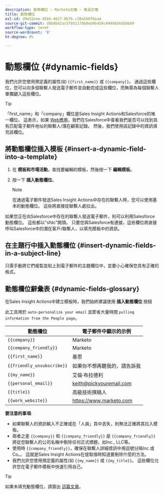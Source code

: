 ```yaml
---
description: 動態欄位 — Marketo文檔 — 產品文檔
title: 動態欄位
exl-id: d9e52eae-d5bb-462f-8b7b-c28a560f6ea4
source-git-commit: d9b8b92ac5f051178b8eb9b450c4949b56d50b99
workflow-type: tm+mt
source-wordcount: '0'
ht-degree: 0%

---
```


# 動態欄位 {#dynamic-fields}

我們允許您使用預定義的屬性(如 `{{first_name}}` 或 `{{company}}`。 通過這些欄位，您可以向多個聯繫人發送電子郵件並自動完成這些欄位，而無需為每個聯繫人單獨鍵入這些欄位。

>[!TIP]
>
>「first_name」和「company」欄位是Sales Insight Actions和Salesforce的唯一欄位。 這表示，如果 [Web應用](https://toutapp.com/login)，我們在Salesforce中查看我們是否可以找到具有匹配電子郵件地址的聯繫人/潛在顧客記錄。 然後，我們使用該記錄中的資訊填充該欄位。

## 將動態欄位插入模板 {#insert-a-dynamic-field-into-a-template}

1. 在 **模板和市場活動**，查找要編輯的模板，然後按一下 **編輯模板**。

1. 按一下 **插入動態欄位**。

   >[!NOTE]
   >
   >在通過電子郵件發送Sales Insight Actions中存在的聯繫人時，您可以使用基本的動態欄位。 這些將直接從聯繫人處拉出。

如果您正在向Salesforce中存在的聯繫人發送電子郵件，則可以利用Salesforce動態欄位。 這些都以&quot;sfdc&quot;開頭。 只要您與Salesforce有連接，這些欄位將直接呼叫Salesforce中的潛在客戶/聯繫人，以填充模板中的資訊。

## 在主題行中插入動態欄位 {#insert-dynamic-fields-in-a-subject-line}

只需手動將它們複製並貼上到電子郵件的主題欄位中，並要小心確保您具有正確的格式。

## 動態欄位辭彙表 {#dynamic-fields-glossary}

在Sales Insight Actions中建立模板時，我們始終建議使用 **插入動態欄位** 按鈕

此工具用於 `auto-personalize your email` 並節省大量時間 `pulling information from the People page`。

| 動態欄位 | 電子郵件中顯示的示例 |
|---|---|
| `{{company}}` | Marketo |
| `{{company_friendly}}` | Marketo |
| `{{first_name}}` | 基思 |
| `{{friendly_unsubscribe}}` | 如果你不想再聽我的，請告訴我 |
| `{{my_name}}` | 艾倫·布拉德利 |
| `{{personal_email}}` | keith@pickyouremail.com |
| `{{title}}` | 高級技術撰稿人 |
| `{{work_website}}` | https://www.marketo.com |

**要注意的事項**:

* 如果聯繫人的資訊輸入不正確或在「人員」頁中丟失，則無法正確將其拉入模板。
* 兩者之差 `{{company}}` 和 `{{company_friendly}}` 是 `{{company_friendly}}` 將從您聯繫人的公司名稱中刪除任何正式標題，如Inc., LLC等。
* 使用時 `{{company_friendly}}`，確保在聯繫人詳細資訊中用逗號分隔Inc.或Co。。 這就是Sales Insight Actions在提取值時知道要刪除什麼的方法。
* 我們允許您使用預定義的屬性(如 `{{my_name}}` 或 `{{my_title}}`。 這些欄位允許您在電子郵件模板中快速引用自己。

>[!TIP]
>
>如果未填充動態欄位，請簽出 [這篇文章](/help/marketo/product-docs/marketo-sales-insight/actions/faq/why-arent-my-dynamic-fields-filling-out.md)。
